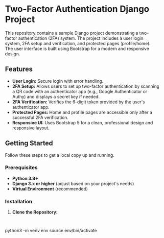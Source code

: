 # Two-Factor Authentication Django Project

This repository contains a sample Django project demonstrating a two-factor authentication (2FA) system. The project includes a user login system, 2FA setup and verification, and protected pages (profile/home). The user interface is built using Bootstrap for a modern and responsive design.

## Features

- **User Login:** Secure login with error handling.
- **2FA Setup:** Allows users to set up two-factor authentication by scanning a QR code with an authenticator app (e.g., Google Authenticator or Authy) and displays a secret key if needed.
- **2FA Verification:** Verifies the 6-digit token provided by the user's authenticator app.
- **Protected Pages:** Home and profile pages are accessible only after a successful 2FA verification.
- **Responsive UI:** Uses Bootstrap 5 for a clean, professional design and responsive layout.

## Getting Started

Follow these steps to get a local copy up and running.

### Prerequisites

- **Python 3.8+**
- **Django 3.x or higher** (adjust based on your project's needs)
- **Virtual Environment** (recommended)

### Installation

1. **Clone the Repository:**

   ```bash
 
python3 -m venv env
source env/bin/activate


